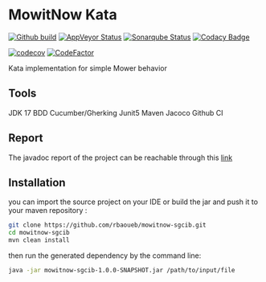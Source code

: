 # MowitNow Kata
[![Github build](https://github.com/rbaoueb/mowitnow-sgcib/actions/workflows/ci.yml/badge.svg?branch=main)](https://github.com/rbaoueb/mowitnow-sgcib/actions/workflows/ci.yml)
[![AppVeyor Status](https://img.shields.io/appveyor/ci/rbaoueb/mowitnow-sgcib/main.svg?label=AppVeyor%20build)](https://ci.appveyor.com/project/rbaoueb/mowitnow-sgcib/history)
[![Sonarqube Status](https://sonarcloud.io/api/project_badges/measure?project=rbaoueb_mowitnow-sgcib&metric=alert_status)](https://sonarcloud.io/dashboard?id=rbaoueb_mowitnow-sgcib)
[![Codacy Badge](https://app.codacy.com/project/badge/Grade/a3a17032bd8f4205b737a43406127f94)](https://app.codacy.com/gh/rbaoueb/mowitnow-sgcib/dashboard?utm_source=gh&utm_medium=referral&utm_content=&utm_campaign=Badge_grade)

[![codecov](https://codecov.io/gh/rbaoueb/mowitnow-sgcib/branch/main/graph/badge.svg)](https://codecov.io/gh/rbaoueb/mowitnow-sgcib)
[![CodeFactor](https://www.codefactor.io/repository/github/rbaoueb/mowitnow-sgcib/badge)](https://www.codefactor.io/repository/github/rbaoueb/mowitnow-sgcib)


Kata implementation for simple Mower behavior

## Tools
JDK 17
BDD Cucumber/Gherking
Junit5
Maven
Jacoco
Github CI

## Report
The javadoc report of the project can be reachable through this [link](https://rbaoueb.github.io/mowitnow-sgcib/)


## Installation
you can import the source project on your IDE or build the jar and push it to your maven repository :

```bash
git clone https://github.com/rbaoueb/mowitnow-sgcib.git
cd mowitnow-sgcib
mvn clean install
```

then run the generated dependency by the command line:
```bash
java -jar mowitnow-sgcib-1.0.0-SNAPSHOT.jar /path/to/input/file
```
